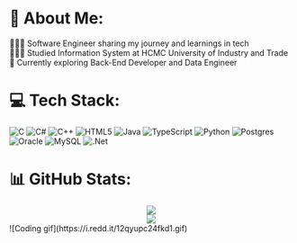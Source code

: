 # 💫 About Me:
👨🏻‍💻 Software Engineer sharing my journey and learnings in tech<br>👨🏻‍🎓 Studied Information System at HCMC University of Industry and Trade<br>💭 Currently exploring Back-End Developer and Data Engineer<br>


# 💻 Tech Stack:
![C](https://img.shields.io/badge/c-%2300599C.svg?style=for-the-badge&logo=c&logoColor=white) ![C#](https://img.shields.io/badge/c%23-%23239120.svg?style=for-the-badge&logo=csharp&logoColor=white) ![C++](https://img.shields.io/badge/c++-%2300599C.svg?style=for-the-badge&logo=c%2B%2B&logoColor=white) ![HTML5](https://img.shields.io/badge/html5-%23E34F26.svg?style=for-the-badge&logo=html5&logoColor=white) ![Java](https://img.shields.io/badge/java-%23ED8B00.svg?style=for-the-badge&logo=openjdk&logoColor=white) ![TypeScript](https://img.shields.io/badge/typescript-%23007ACC.svg?style=for-the-badge&logo=typescript&logoColor=white) ![Python](https://img.shields.io/badge/python-3670A0?style=for-the-badge&logo=python&logoColor=ffdd54) ![Postgres](https://img.shields.io/badge/postgres-%23316192.svg?style=for-the-badge&logo=postgresql&logoColor=white) ![Oracle](https://img.shields.io/badge/Oracle-F80000?style=for-the-badge&logo=oracle&logoColor=white) ![MySQL](https://img.shields.io/badge/mysql-4479A1.svg?style=for-the-badge&logo=mysql&logoColor=white) ![.Net](https://img.shields.io/badge/.NET-5C2D91?style=for-the-badge&logo=.net&logoColor=white)
# 📊 GitHub Stats:
<div align="center">
  <img src="https://github-readme-stats.vercel.app/api?username=GiaHuy25&theme=dracula&hide_border=false&include_all_commits=true&count_private=true" /><br/>
  <img src="https://nirzak-streak-stats.vercel.app/?user=GiaHuy25&theme=dracula&hide_border=false" /><br/>
</div>
![Coding gif](https://i.redd.it/12qyupc24fkd1.gif)
